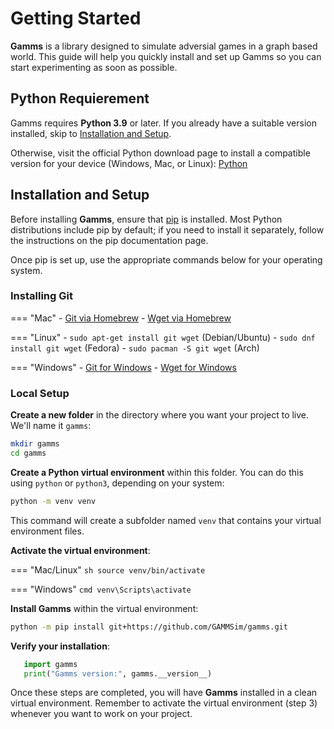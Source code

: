 # Getting Started
**Gamms** is a library designed to simulate adversial games in a graph based world. This guide will help you quickly install and set up Gamms so you can start experimenting as soon as possible.

## Python Requierement
Gamms requires **Python 3.9** or later. If you already have a suitable version installed, skip to [Installation and Setup](#installation-and-setup).

Otherwise, visit the official Python download page to install a compatible version for your device (Windows, Mac, or Linux): [Python](https://www.python.org/downloads/)

## Installation and Setup

Before installing **Gamms**, ensure that [pip](https://pypi.org/project/pip/) is installed. Most Python distributions include pip by default; if you need to install it separately, follow the instructions on the pip documentation page.

Once pip is set up, use the appropriate commands below for your operating system.

### Installing Git

=== "Mac"
    - [Git via Homebrew](https://brew.sh/)
    - [Wget via Homebrew](https://brew.sh/)

=== "Linux"
    - `sudo apt-get install git wget` (Debian/Ubuntu)
    - `sudo dnf install git wget` (Fedora)
    - `sudo pacman -S git wget` (Arch)

=== "Windows"
    - [Git for Windows](https://git-scm.com/download/win)
    - [Wget for Windows](https://gnuwin32.sourceforge.net/packages/wget.htm)

### Local Setup


**Create a new folder** in the directory where you want your project to live. We'll name it `gamms`:
```sh
mkdir gamms
cd gamms
```
**Create a Python virtual environment** within this folder. You can do this using `python` or `python3`, depending on your system:
```sh
python -m venv venv
```

This command will create a subfolder named `venv` that contains your virtual environment files.

**Activate the virtual environment**:

=== "Mac/Linux"
    ```sh
    source venv/bin/activate
    ```

=== "Windows"
    ```cmd
    venv\Scripts\activate
    ```

**Install Gamms** within the virtual environment:
```sh
python -m pip install git+https://github.com/GAMMSim/gamms.git
```

**Verify your installation**:
```py
   import gamms
   print("Gamms version:", gamms.__version__)
```

Once these steps are completed, you will have **Gamms** installed in a clean virtual environment. Remember to activate the virtual environment (step 3) whenever you want to work on your project.
